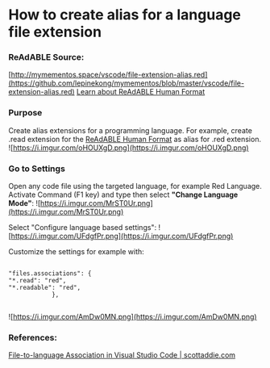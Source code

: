
# How to create alias for a language file extension


### ReAdABLE Source:

[http://mymementos.space/vscode/file-extension-alias.red](https://github.com/lepinekong/mymementos/blob/master/vscode/file-extension-alias.red)
[Learn about ReAdABLE Human Format](http://readablehumanformat.com)

### Purpose

Create alias extensions for a programming language. For example, create .read extension for the [ReAdABLE Human Format](http://readablehumanformat.com) as alias for .red extension.
![https://i.imgur.com/oHOUXgD.png](https://i.imgur.com/oHOUXgD.png)
                    

### Go to Settings

Open any code file using the targeted language, for example Red Language.
Activate Command (F1 key) and type then select **"Change Language Mode"**:
![https://i.imgur.com/MrST0Ur.png](https://i.imgur.com/MrST0Ur.png)
                    
Select "Configure language based settings":
![https://i.imgur.com/UFdgfPr.png](https://i.imgur.com/UFdgfPr.png)
                    
Customize the settings for example with:


```

"files.associations": {
"*.read": "red",        
"*.readable": "red",        
            },         
        
```


![https://i.imgur.com/AmDw0MN.png](https://i.imgur.com/AmDw0MN.png)
                    

### References:

[File-to-language Association in Visual Studio Code | scottaddie.com](https://scottaddie.com/2016/04/10/file-to-language-associations-in-visual-studio-code/)
